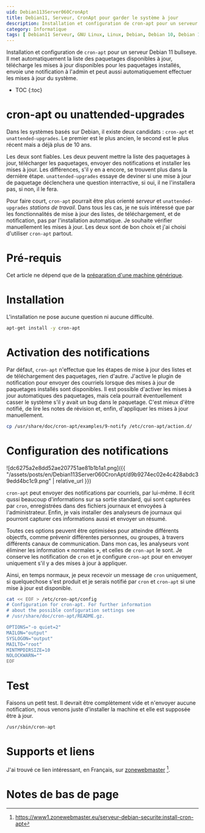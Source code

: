 ```yaml
---
uid: Debian113Server060CronApt
title: Debian11, Serveur, CronApt pour garder le système à jour
description: Installation et configuration de cron-apt pour un serveur Debian 11 bullseye. Il met automatiquement la liste des paquetages disponibles à jour, télécharge les mises à jour disponibles pour les paquetages installés, envoie une notification à l'admin et peut aussi automatiquement effectuer les mises à jour du système.
category: Informatique
tags: [ Debian11 Serveur, GNU Linux, Linux, Debian, Debian 10, Debian 11, Buster, Bullseye, Serveur, Installation, Cron-apt, Update, Upgrade, Mises à jour, Téléchargements, Unattended upgrades, Notification ]
---
```


Installation et configuration de `cron-apt` pour un serveur Debian 11 bullseye. Il met automatiquement la liste des paquetages disponibles à jour, télécharge les mises à jour disponibles pour les paquetages installés, envoie une notification à l'admin et peut aussi automatiquement effectuer les mises à jour du système.

* TOC
{:toc}

# cron-apt ou unattended-upgrades
Dans les systèmes basés sur Debian, il existe deux candidats : `cron-apt` et `unattended-upgrades`. Le premier est le plus ancien,
le second est le plus récent mais a déjà plus de 10 ans.

Les deux sont fiables. Les deux peuvent mettre la liste des paquetages à jour, télécharger les paquetages, envoyer des
notifications et installer les mises à jour. Les différences, s'il y en a encore, se trouvent plus dans la dernière étape.
`unattended-upgrades` essaye de deviner si une mise à jour de paquetage déclenchera une question interractive, si oui, il ne
l'installera pas, si non, il le fera.

Pour faire court, `cron-apt` pourrait être plus orienté *serveur* et `unattended-upgrades` *stations de travail*. Dans tous les
cas, je ne suis intéressé que par les fonctionnalités de mise à jour des listes, de téléchargement, et de notification, pas par
l'installation automatique. Je souhaite vérifier manuellement les mises à jour. Les deux sont de bon choix et j'ai choisi
d'utiliser `cron-apt` partout.

# Pré-requis

Cet article ne dépend que de la [préparation d'une machine générique](/pages/en/tags/#préparation-debian11).

# Installation
L'installation ne pose aucune question ni aucune difficulté.
```bash
apt-get install -y cron-apt
```

# Activation des notifications
Par défaut, `cron-apt` n'effectue que les étapes de mise à jour des listes et de téléchargement des paquetages, rien d'autre.
J'active le plugin de notification pour envoyer des courriels lorsque des mises à jour de paquetages installés sont disponibles.
Il est possible d'activer les mises à jour automatiques des paquetages, mais cela pourrait éventuellement casser le système s'il y
avait un bug dans le paquetage. C'est mieux d'être notifié, de lire les notes de révision et, enfin, d'appliquer les mises à jour
manuellement.
```bash
cp /usr/share/doc/cron-apt/examples/9-notify /etc/cron-apt/action.d/
```

# Configuration des notifications

![dc6275a2e8dd52ae207751ae81b1b1a1.png]({{ "/assets/posts/en/Debian113Server060CronApt/d9b9274ec02e4c428abdc39edd4bc1c9.png" | relative_url }})

`cron-apt` peut envoyer des notifications par courriels, par lui-même. Il écrit qussi beaucoup d'informations sur sa sortie
standard, qui sont capturées par `cron`, enregistrées dans des fichiers journaux et envoyées à l'administrateur. Enfin, je vais
installer des analyseurs de journaux qui pourront capturer ces informations aussi et envoyer un résumé.

Toutes ces options peuvent être optimisées pour atteindre différents objectfs, comme prévenir différentes personnes, ou groupes, à
travers différents canaux de communication. Dans mon cas, les analyseurs vont éliminer les information « normales », et celles de
`cron-apt` le sont. Je conserve les notification de `cron` et je configure `cron-apt` pour en envoyer uniquement s'il y a des
mises à jour à appliquer.

Ainsi, en temps normaux, je peux recevoir un message de `cron` uniquement, si quelquechose s'est produit et je serais notifié par
`cron` et `cron-apt` si une mise à jour est disponible.

```bash
cat << EOF > /etc/cron-apt/config
# Configuration for cron-apt. For further information
# about the possible configuration settings see
# /usr/share/doc/cron-apt/README.gz.

OPTIONS="-o quiet=2"
MAILON="output"
SYSLOGON="output"
MAILTO="root"
MINTMPDIRSIZE=10
NOLOCKWARN=""
EOF
```

# Test
Faisons un petit test. Il devrait être complètement vide et n'envoyer aucune notification, nous venons juste d'installer la
machine et elle est supposée être à jour.
```bash
/usr/sbin/cron-apt
```

# Supports et liens

J'ai trouvé ce lien intéressant, en Français, sur [zonewebmaster][zonewebmaster] [^1].

# Notes de bas de page

[zonewebmaster]: https://www1.zonewebmaster.eu/serveur-debian-securite:install-cron-apt "Sécurité d'un serveur Debian : Cron-Apt"
[^1]: https://www1.zonewebmaster.eu/serveur-debian-securite:install-cron-apt
